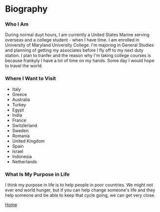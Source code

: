 # Biography

### Who I Am

During normal duyt hours, I am currently a United States Marine serving overseas and a college student - when I have time.  I am enrolled in University of Maryland University College.   I'm majoring in General Studies and planning of getting my associates before I fly off to my next duty station.   I plan to tranfer and the reason why I'm taking college courses is because frankyly I have a lot of time on my hands.  Some day I would hope to travel the world.

### Where I Want to Visit

* Italy
* Greece
* Australia
* Turkey
* Egypt
* India
* France
* Switzlerland
* Sweden
* Romania
* United Kingdom
* Spain
* Israel
* Indonesia
* Netherlands

### What Is My Purpose in Life

I think my purpose in life is to help people in poor countries.  We might not ever end world hunger, but if you can help change someone's life and they help someone and be able to keep that cycle going, we can get very close.

[Home](Home)
